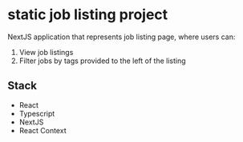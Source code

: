 # static job listing project
NextJS application that represents job listing page, where users can:
1. View job listings
2. Filter jobs by tags provided to the left of the listing
## Stack
+ React
+ Typescript
+ NextJS
+ React Context
